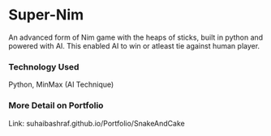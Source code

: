 # Super-Nim

An advanced form of Nim game with the heaps of sticks, built in python and powered with AI. This enabled AI to win or atleast tie against human player.

### Technology Used
Python, MinMax (AI Technique)

### More Detail on Portfolio
Link: suhaibashraf.github.io/Portfolio/SnakeAndCake
